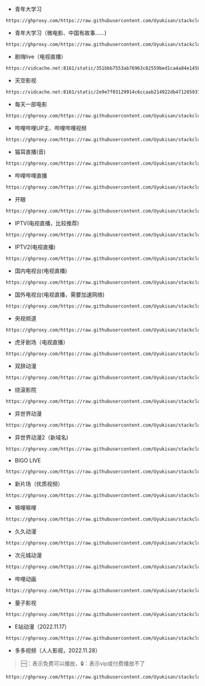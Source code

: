 - 青年大学习
```
https://ghproxy.com/https://raw.githubusercontent.com/Uyukisan/stackcloudtalk/main/source/cyol.xbs
```
- 青年大学习（微电影、中国有故事……)
```
https://ghproxy.com/https://raw.githubusercontent.com/Uyukisan/stackcloudtalk/main/source/cyolv.xbs
```
- 剧嗨live（电视直播）
```
https://vidcache.net:8161/static/351bbb7553ab76963c82559bed1ca4a84e1458c4/julive.xbs
```
- 天空影视
```
https://vidcache.net:8161/static/2e9e7f03129914c6ccaab214922db471205937a4/tkys.xbs
```
- 每天一部电影
```
https://ghproxy.com/https://raw.githubusercontent.com/Uyukisan/stackcloudtalk/main/source/onemovie.xbs
```
- 哔哩哔哩UP主、哔哩哔哩视频
```
https://ghproxy.com/https://raw.githubusercontent.com/Uyukisan/stackcloudtalk/main/source/bilibili.xbs
```
- 猫耳直播(音)
```
https://ghproxy.com/https://raw.githubusercontent.com/Uyukisan/stackcloudtalk/main/source/maoerlive.xbs
```
- 哔哩哔哩直播
```
https://ghproxy.com/https://raw.githubusercontent.com/Uyukisan/stackcloudtalk/main/source/bilibililive.xbs
```
- 开眼
```
https://ghproxy.com/https://raw.githubusercontent.com/Uyukisan/stackcloudtalk/main/source/kaiyan.xbs
```
- IPTV(电视直播，比较推荐)
```
https://ghproxy.com/https://raw.githubusercontent.com/Uyukisan/stackcloudtalk/main/source/IPTV.xbs
```
- IPTV2(电视直播)
```
https://ghproxy.com/https://raw.githubusercontent.com/Uyukisan/stackcloudtalk/main/source/IPTV2.xbs
```
- 国内电视台(电视直播)
```
https://ghproxy.com/https://raw.githubusercontent.com/Uyukisan/stackcloudtalk/main/source/chinatv.xbs
```
- 国外电视台(电视直播，需要加速网络)
```
https://ghproxy.com/https://raw.githubusercontent.com/Uyukisan/stackcloudtalk/main/source/foreigntv.xbs
```
- 央视频道
```
https://ghproxy.com/https://raw.githubusercontent.com/Uyukisan/stackcloudtalk/main/source/cctv.xbs
```
- 虎牙剧场（电视直播）
```
https://ghproxy.com/https://raw.githubusercontent.com/Uyukisan/stackcloudtalk/main/source/huyatv.xbs
```
- 双辞动漫
```
https://ghproxy.com/https://raw.githubusercontent.com/Uyukisan/stackcloudtalk/main/source/scdmfun.xbs
```
- 绕滚影院
```
https://ghproxy.com/https://raw.githubusercontent.com/Uyukisan/stackcloudtalk/main/source/raogun.xbs
```

- 异世界动漫

```
https://ghproxy.com/https://raw.githubusercontent.com/Uyukisan/stackcloudtalk/main/source/ysjdm.xbs
```

- 异世界动漫2（新域名)

```
https://ghproxy.com/https://raw.githubusercontent.com/Uyukisan/stackcloudtalk/main/source/ysjdm2.xbs
```

- BIGO LIVE

```
https://ghproxy.com/https://raw.githubusercontent.com/Uyukisan/stackcloudtalk/main/source/bigo_live.xbs
```

- 新片场（优质视频）

```
https://ghproxy.com/https://raw.githubusercontent.com/Uyukisan/stackcloudtalk/main/source/xinpianchang.xbs
```

- 嘛哩嘛哩

```
https://ghproxy.com/https://raw.githubusercontent.com/Uyukisan/stackcloudtalk/main/source/malimali.xbs
```

- 久久动漫

```
https://ghproxy.com/https://raw.githubusercontent.com/Uyukisan/stackcloudtalk/main/source/995dm.xbs
```

- 次元城动漫

```
https://ghproxy.com/https://raw.githubusercontent.com/Uyukisan/stackcloudtalk/main/source/cycacg.xbs
```

- 哔哩动画

```
https://ghproxy.com/https://raw.githubusercontent.com/Uyukisan/stackcloudtalk/main/source/bilianime.xbs
```

- 量子影视

```
https://ghproxy.com/https://raw.githubusercontent.com/Uyukisan/stackcloudtalk/main/source/lzys.xbs
```

- E站动漫（2022.11.17）

```
https://ghproxy.com/https://raw.githubusercontent.com/Uyukisan/stackcloudtalk/main/source/eacg.xbs
```

- 多多视频（人人影视，2022.11.28）

> 🆓：表示免费可以播放，🔒：表示vip或付费播放不了

```
https://ghproxy.com/https://raw.githubusercontent.com/Uyukisan/stackcloudtalk/main/source/rrtv.xbs
```